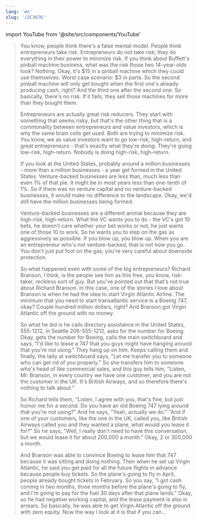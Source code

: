 ```yaml
---
lang: 'en'
slug: '/2C3676'
---
```


import YouTube from '@site/src/components/YouTube'

<YouTube id="XikIr0kedY8"/>

> You know, people think there's a false mental model. People think entrepreneurs take risk. Entrepreneurs do not take risk; they do everything in their power to minimize risk. If you think about Buffett's pinball machine business, what was the risk those two 14-year-olds took? Nothing. Okay, it's $15 in a pinball machine which they could use themselves. Worst case scenario: $3 in parts. So the second pinball machine will only get bought when the first one's already producing cash, right? And the third one after the second one. So basically, there's no risk. If it fails, they sell those machines for more than they bought them.
>
> Entrepreneurs are actually great risk reducers. They start with something that seems risky, but that's the other thing that is a commonality between entrepreneurs and value investors, which is why the same brain cells get used. Both are trying to minimize risk. You know, we as value investors want to go low-risk, high-return, and great entrepreneurs - that's exactly what they're doing. They're going low-risk, high-return. Nobody is doing high-risk, high-return.
>
> If you look at the United States, probably around a million businesses - more than a million businesses - a year get formed in the United States. Venture-backed businesses are less than, much less than even 1% of that pie. It might be in most years less than one-tenth of 1%. So if there was no venture capital and no venture-backed businesses, it would make no difference to the landscape. Okay, we'd still have the million businesses being formed.
>
> Venture-backed businesses are a different animal because they are high-risk, high-return. What the VC wants you to do - the VC's got 10 bets, he doesn't care whether your bet works or not, he just wants one of those 10 to work. So he wants you to step on the gas as aggressively as possible. If you blow up, you blow up. When you are an entrepreneur who's not venture-backed, that is not how you go. You don't just put foot on the gas; you're very careful about downside protection.
>
> So what happened even with some of the big entrepreneurs? Richard Branson, I think, is the people see him as this free, you know, risk-taker, reckless sort of guy. But you've pointed out that that's not true about Richard Branson. In this case, one of the stories I love about Branson is when he had the idea to start Virgin Atlantic Airline. The minimum that you need to start transatlantic service is a Boeing 747, okay? Couple hundred million dollars, right? And Branson got Virgin Atlantic off the ground with no money.
>
> So what he did is he calls directory assistance in the United States, 555-1212, in Seattle 206-555-1212, asks for the number for Boeing. Okay, gets the number for Boeing, calls the main switchboard and says, "I'd like to lease a 747 that you guys might have hanging around that you're not using." They hang up on him. Keeps calling them and finally, the lady at switchboard says, "Let me transfer you to someone who can get rid of you properly." So she transfers him to someone who's head of like commercial sales, and this guy tells him, "Listen, Mr. Branson, in every country we have one customer, and you are not the customer in the UK. It's British Airways, and so therefore there's nothing to talk about."
>
> So Richard tells them, "Listen, I agree with you, that's fine, but just humor me for a second. Do you have an old Boeing 747 lying around that you're not using?" And he says, "Yeah, actually we do." "And if one of your customers, like the one in the UK, called you, like British Airways called you and they wanted a plane, what would you lease it for?" So he says, "Well, I really don't need to have this conversation, but we would lease it for about 200,000 a month." Okay, 2 or 300,000 a month.
>
> And Branson was able to convince Boeing to lease him that 747 because it was sitting and doing nothing. Then when he set up Virgin Atlantic, he said you get paid for all the future flights in advance because people buy tickets. So the plane's going to fly in April, people already bought tickets in February. So you say, "I got cash coming in two months, three months before the plane's going to fly, and I'm going to pay for the fuel 30 days after that plane lands." Okay, so he had negative working capital, and the lease payment is also in arrears. So basically, he was able to get Virgin Atlantic off the ground with zero equity. Now the way I look at it is that if you can...
